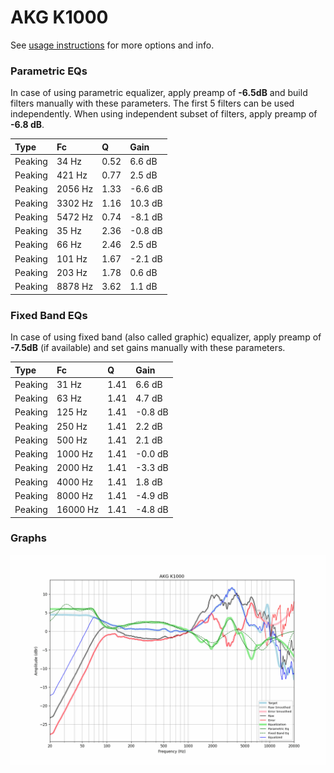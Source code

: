 # AKG K1000
See [usage instructions](https://github.com/jaakkopasanen/AutoEq#usage) for more options and info.

### Parametric EQs
In case of using parametric equalizer, apply preamp of **-6.5dB** and build filters manually
with these parameters. The first 5 filters can be used independently.
When using independent subset of filters, apply preamp of **-6.8 dB**.

| Type    | Fc      |    Q | Gain    |
|:--------|:--------|:-----|:--------|
| Peaking | 34 Hz   | 0.52 | 6.6 dB  |
| Peaking | 421 Hz  | 0.77 | 2.5 dB  |
| Peaking | 2056 Hz | 1.33 | -6.6 dB |
| Peaking | 3302 Hz | 1.16 | 10.3 dB |
| Peaking | 5472 Hz | 0.74 | -8.1 dB |
| Peaking | 35 Hz   | 2.36 | -0.8 dB |
| Peaking | 66 Hz   | 2.46 | 2.5 dB  |
| Peaking | 101 Hz  | 1.67 | -2.1 dB |
| Peaking | 203 Hz  | 1.78 | 0.6 dB  |
| Peaking | 8878 Hz | 3.62 | 1.1 dB  |

### Fixed Band EQs
In case of using fixed band (also called graphic) equalizer, apply preamp of **-7.5dB**
(if available) and set gains manually with these parameters.

| Type    | Fc       |    Q | Gain    |
|:--------|:---------|:-----|:--------|
| Peaking | 31 Hz    | 1.41 | 6.6 dB  |
| Peaking | 63 Hz    | 1.41 | 4.7 dB  |
| Peaking | 125 Hz   | 1.41 | -0.8 dB |
| Peaking | 250 Hz   | 1.41 | 2.2 dB  |
| Peaking | 500 Hz   | 1.41 | 2.1 dB  |
| Peaking | 1000 Hz  | 1.41 | -0.0 dB |
| Peaking | 2000 Hz  | 1.41 | -3.3 dB |
| Peaking | 4000 Hz  | 1.41 | 1.8 dB  |
| Peaking | 8000 Hz  | 1.41 | -4.9 dB |
| Peaking | 16000 Hz | 1.41 | -4.8 dB |

### Graphs
![](./AKG%20K1000.png)